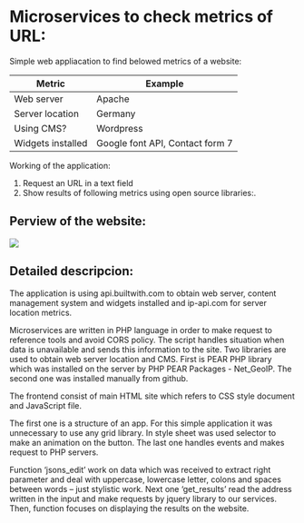 # Microservices to check metrics of URL:

Simple web appliacation to find belowed metrics of a website:

| Metric            | Example                         |
|-------------------|---------------------------------|
| Web server        | Apache                          |
| Server location   | Germany                         |
| Using CMS?        | Wordpress                       |
| Widgets installed | Google font API, Contact form 7 |

Working of the application:
1. Request an URL in a text field
2. Show results of following metrics using open source libraries:.

## Perview of the website:

![](microservice.gif)

## Detailed descripcion:

The application is using api.builtwith.com to obtain web server, content management system and widgets installed  and ip-api.com for server location metrics. 

Microservices are written in PHP language in order to make request to reference tools and avoid CORS policy.
The script handles situation when data is unavailable and sends this information to the site.
Two libraries are used to obtain web server location and CMS. First is PEAR PHP library which was installed on the server by PHP PEAR Packages - Net_GeoIP. The second one was installed manually from github. 

The frontend consist of main HTML site which refers to CSS style document and JavaScript file.

The first one is a structure of an app. For this simple application it was unnecessary to use any grid library. In style sheet was used selector to make an animation on the button. The last one handles events and makes request to PHP servers. 

Function ‘jsons_edit’ work on data which was received to extract right parameter and deal with uppercase, lowercase letter, colons and spaces between words – just stylistic work.
Next one ‘get_results’ read the address written in the input and make requests by jquery library to our services. Then, function focuses on displaying the results on the website.


